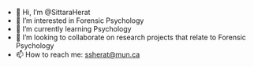 - 👋 Hi, I’m @SittaraHerat
- 👀 I’m interested in Forensic Psychology
- 🌱 I’m currently learning Psychology
- 💞️ I’m looking to collaborate on research projects that relate to Forensic Psychology
- 📫 How to reach me: ssherat@mun.ca

<!---
SittaraHerat/SittaraHerat is a ✨ special ✨ repository because its `README.md` (this file) appears on your GitHub profile.
You can click the Preview link to take a look at your changes.
--->
